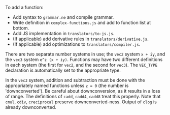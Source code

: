 To add a function:
- Add syntax to `grammar.ne` and compile grammar.
- Write definition in `complex-functions.js` and add to function list at bottom.
- Add JS implementation in `translators/to-js.js`.
- (If applicable) add derivative rules in `translators/derivative.js`.
- (If applicable) add optimizations to `translators/compiler.js`.

There are two separate number systems in use; the `vec2` system `x + iy`, and the `vec3` system `e^z (x + iy)`. Functions may have two different definitions in each system (the first for `vec2`, and the second for `vec3`). The `VEC_TYPE` declaration is automatically set to the appropriate type.

In the `vec3` system, addition and subtraction must be done with the appropriately named functions unless `z = 0` (the number is 'downconverted'). Be careful about downconversion, as it results in a loss of range. The definitions of `cadd`, `cadd4`, `cadd8` treat this properly.
Note that `cmul`, `cdiv`, `creciprocal` preserve downconverted-ness. Output of `clog` is already downconverted.
